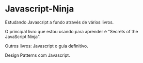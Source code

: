 # Javascript-Ninja
Estudando Javascript a fundo através de vários livros.

O principal livro que estou usando para aprender é "Secrets of the JavaScript Ninja".

Outros livros:
Javascript o guia definitivo.

Design Patterns com Javascript.
